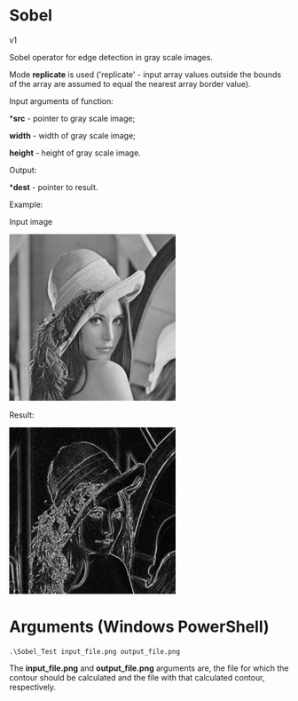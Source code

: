 # Sobel

v1

Sobel operator for edge detection in gray scale images.

Mode **replicate** is used ('replicate' - input array values outside the bounds of the array are assumed to equal the nearest array border value).



Input arguments of function:

***src** - pointer to gray scale image;

**width** - width of gray scale image;

**height** - height of gray scale image.



Output:

***dest**  - pointer to result.



Example:

Input image

<img src="examples/Lena_test.png" alt="Input" style="width: 300px;"/>

Result:

<img src="examples/Lena_Sobel.png" alt="Input" style="width: 300px;"/>

# Arguments (Windows PowerShell)

```
.\Sobel_Test input_file.png output_file.png
```

The **input_file.png** and **output_file.png** arguments are, the file for which the contour should be calculated and the file with that calculated contour, respectively.
